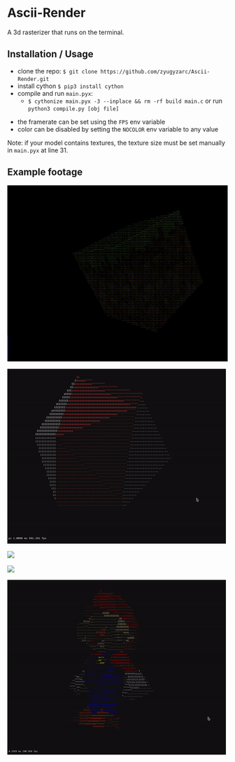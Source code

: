 # Ascii-Render
A 3d rasterizer that runs on the terminal.

## Installation / Usage
- clone the repo: `$ git clone https://github.com/zyugyzarc/Ascii-Render.git`
- install cython `$ pip3 install cython`
- compile and run `main.pyx`:
  - `$ cythonize main.pyx -3 --inplace && rm -rf build main.c`
  or run `python3 compile.py [obj file]`
* the framerate can be set using the `FPS` env variable
* color can be disabled by setting the `NOCOLOR` env variable to any value

Note: if your model contains textures, the texture size must be set manually in `main.pyx` at line 31.

## Example footage

![](https://raw.githubusercontent.com/zyugyzarc/Ascii-Render/main/.github/textured.gif)

![](https://raw.githubusercontent.com/zyugyzarc/Ascii-Render/main/.github/color_example.gif)

![](https://raw.githubusercontent.com/zyugyzarc/Ascii-Render/main/.github/suzane_mouse.gif)

![](https://raw.githubusercontent.com/zyugyzarc/Ascii-Render/main/.github/minecraft.gif)

![](https://raw.githubusercontent.com/zyugyzarc/Ascii-Render/main/.github/mario.gif)
